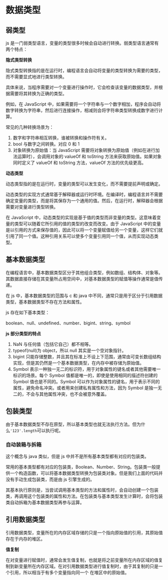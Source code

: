 # 数据类型

## 弱类型

js 是一门弱类型语言，变量的类型很多时候会自动进行转换。弱类型语言通常有两个特点：

**隐式类型转换**

隐式类型转换指的是在运行时，编程语言会自动将变量的类型转换为需要的类型，而不需要显式地进行类型转换。

具体来说，当程序需要对一个变量进行操作时，它会检查该变量的数据类型，并根据需要将其转换为正确的类型。

例如，在 JavaScript 中，如果需要将一个字符串与一个数字相加，程序会自动将数字转换为字符串，然后进行连接操作，相减则会将字符串类型转换成数字进行计算。

常见的几种转换场景为：

1. 数字和字符串相互转换，谁被转换和操作符有关。
2. bool 与数字之间转换。对应 0 和 1
3. 对象转换为原始值：当 JavaScript 需要将对象转换为原始值（例如在进行加法运算时），会调用对象的 valueOf 和 toString 方法来获取原始值。如果对象同时定义了 valueOf 和 toString 方法，valueOf 方法的优先级更高。

**动态类型**

动态类型指的是在运行时，变量的类型可以发生变化，而不需要提前声明或确定。

动态类型的实现方式通常基于解释器或运行时环境。在编译时，编程语言并不需要确定变量的类型，而是将其保存为一个通用的值。然后，在运行时，解释器会根据需要对变量进行类型转换。

在 JavaScript 中，动态类型的实现是基于值的类型而非变量的类型。这意味着变量的类型可以随着它所引用的值的类型的改变而改变。由于 JavaScript 中的变量是以引用的方式来保存值的，因此可以将一个变量赋值给另一个变量，这样它们就引用了同一个值。这种引用关系可以使多个变量引用同一个值，从而实现动态类型。

## 基本数据类型

在编程语言中，基本数据类型区分于其他组合类型，例如数组、结构体、对象等。其数据直接存储在其变量所占用空间中，对基本数据类型的赋值等操作通常是值传递。

在 js 中，基本数据类型的范围与 c 和 java 中不同，通常只是用于区分于引用数据类型，基本数据类型不存在方法和属性。

js 存在如下基本类型：

boolean、null、undefined、number、bigint、string、symbol

**js 部分类型的特点**

1. NaN 与任何值（包括它自己）都不相等。
2. typeof(null)为 object，所以 null 其实是一个空对象指针。
3. bigint 只能存储整数，并且其在标准上不设上下范围，通常由可变长数组结构实现，但是其仍然是一个基本数据类型，在内存中被存储为原始值。
4. Symbol 表示一种独一无二的标识符，用于对象属性的键名或者其他需要唯一标识的场景。每个 Symbol 值都是唯一的，即使是使用相同的描述符创建的 Symbol 值也是不同的。Symbol 可以作为对象属性的键名，用于表示不同的属性，避免命名冲突。或者用来创建私有属性和方法，因为 Symbol 是独一无二的，不会与其他属性冲突，也不会被意外覆盖。

## 包装类型

由于基本数据类型不存在原型，所以基本类型也就无法执行方法。但为什么`'123'.length`可以执行呢。

### 自动装箱与拆箱

这个概念与 java 类似，但是 js 中并不是所有基本类型都有对应的包装类。

常用的基本类型都有对应的包装类，Boolean、Number、String。包装类一般提供一个构造函数，可以将基本数据类型转换为包装类对象。但是我们上面的代码并没有手动生成包装类，而是由 js 引擎生成的。

其基本执行原则是，当尝试调用基本类型的方法和属性时，会自动创建一个包装类，再调用这个包装类的属性和方法。在包装类与基本类型发生计算时，会将包装类自动拆箱为基本数据类型再参与运算。

## 引用数据类型

引用数据类型，变量所在的内存区域存储的只是一个指向原始值的引用，其原始值存在于内存的堆区。

**值复制**

在对变量进行赋值时，通常会发生值复制，也就是将之前变量所在内存区域的值复制到新变量所在内存区域。在对引用数据类型进行值复制时，由于其复制的只是一个引用，所以相当于有多个变量指向同一个 在堆区中的原始值。
